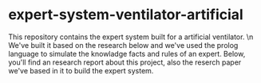 # expert-system-ventilator-artificial
This repository contains the expert system built for a artificial ventilator. \n
We've built it based on the research below and we've used the prolog language to simulate the knowladge facts and rules of an expert.
Below, you'll find an research report about this project, also the reserch paper we've based in it to build the expert system.



